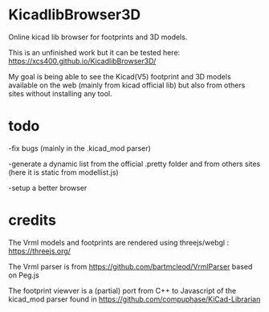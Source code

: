 # KicadlibBrowser3D
Online kicad lib browser for footprints and 3D models.

This is an unfinished work but it can be tested here: https://xcs400.github.io/KicadlibBrowser3D/

My goal is being able to see the Kicad(V5) footprint and 3D models available on the web (mainly from kicad official lib) but also from others sites without installing any tool. 

# todo

  -fix bugs (mainly in the .kicad_mod parser)

  -generate a dynamic list from the official .pretty folder and from others sites (here it is static from modellist.js)

  -setup a better browser

 
 
# credits 
The Vrml models and footprints are rendered using threejs/webgl : https://threejs.org/ 

The Vrml parser is from https://github.com/bartmcleod/VrmlParser based on Peg.js

The footprint viewver is a (partial) port from C++ to Javascript of the kicad_mod parser found in  https://github.com/compuphase/KiCad-Librarian

